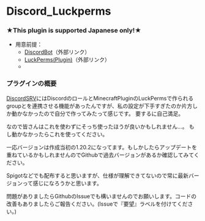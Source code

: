 # Discord_Luckperms

### ★This plugin is supported Japanese only!★

- 用意前提：
  - [DiscordBot](https://discord.com/developers/applications/)（外部リンク）
  - [LuckPerms(Plugin)](https://luckperms.net/download)（外部リンク）
  - 

### プラグインの概要
[DiscordSRV](https://www.spigotmc.org/resources/discordsrv.18494/)にはDiscordのロールとMinecraftPluginのLuckPermsで作られるgroupとを連携させる機能があったんですが、私の設定が下手すぎたのか片方しか動かなかったので自分で作ってみたって感じです。
要するに自己満足。

なので皆さんはこれを使わずにそっち使ったほうが良いかもしれません...。
もし動かなかったらこれを使ってください。

一応バージョンは作成当初の1.20.2になってます。もしかしたらアップデートを重ねているかもしれませんのでGithubで過去バージョンがあるか確認してみてください。

Spigotなどでも配布すると思いますが、仕様が理解できてないので常に最新バージョンって感じになろうかと思います。

問題がありましたらGithubのIssueでも構いませんのでお願いします。コードの改善もありましたらご報告ください。(Issueで『要望』ラベルを付けてください。)